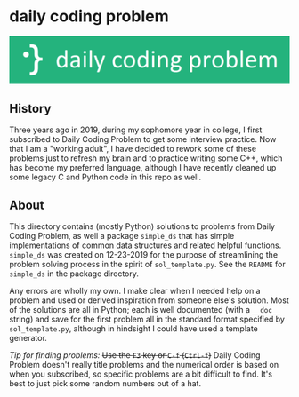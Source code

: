 # daily coding problem

![../dcp_banner.png](../dcp_banner.png)

## History

Three years ago in 2019, during my sophomore year in college, I first
subscribed to Daily Coding Problem to get some interview practice. Now that I
am a "working adult", I have decided to rework some of these problems just to
refresh my brain and to practice writing some C++, which has become my
preferred language, although I have recently cleaned up some legacy C and
Python code in this repo as well.

## About

This directory contains (mostly Python) solutions to problems from Daily Coding
Problem, as well a package `simple_ds` that has simple implementations of
common data structures and related helpful functions. `simple_ds` was created
on 12-23-2019 for the purpose of streamlining the problem solving process in
the spirit of `sol_template.py`. See the `README` for `simple_ds` in the
package directory.

Any errors are wholly my own. I make clear when I needed help on a problem and
used or derived inspiration from someone else's solution. Most of the solutions
are all in Python; each is well documented (with a `__doc__` string) and save
for the first problem all in the standard format specified by
`sol_template.py`, although in hindsight I could have used a template generator.

*Tip for finding problems:* ~~Use the `F3` key or `C-f` (`Ctrl-f`)~~ Daily
Coding Problem doesn't really title problems and the numerical order is based
on when you subscribed, so specific problems are a bit difficult to find. It's
best to just pick some random numbers out of a hat.
